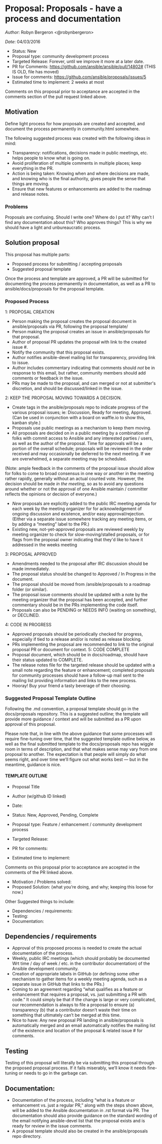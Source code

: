 # Proposal: Proposals - have a process and documentation

*Author*: Robyn Bergeron <@robynbergeron>

*Date*: 04/03/2016

- Status: New
- Proposal type: community development process
- Targeted Release: Forever, until we improve it more at a later date.
- PR for Comments: https://github.com/ansible/ansible/pull/14802# (THIS IS OLD, file has moved)
- Issue for comments: https://github.com/ansible/proposals/issues/5
- Estimated time to implement: 2 weeks at most

Comments on this proposal prior to acceptance are accepted in the comments section of the pull request linked above.

## Motivation
Define light process for how proposals are created and accepted, and document the process permanently in community.html somewhere.

The following suggested process was created with the following ideas in mind:
- Transparency: notifications, decisions made in public meetings, etc. helps people to know what is going on.
- Avoid proliferation of multiple comments in multiple places; keep everything in the PR.
- Action is being taken: Knowing when and where decisions are made, and knowing who is the final authority, gives people the sense that things are moving.
- Ensure that new features or enhancements are added to the roadmap and release notes.

### Problems
Proposals are confusing. Should I write one? Where do I put it? Why can’t I find any documentation about this? Who approves things? This is why we should have a light and unbureaucratic process.

## Solution proposal
This proposal has multiple parts:
- Proposed process for submitting / accepting proposals
- Suggested proposal template

Once the process and template are approved, a PR will be submitted for documenting the process permanently in documentation, as well as a PR to ansible/docs/proposals for the proposal template.

### Proposed Process
1: PROPOSAL CREATION
- Person making the proposal creates the proposal document in ansible/proposals via PR, following the proposal template/
- Person making the proposal creates an issue in ansible/proposals for that proposal.
- Author of proposal PR updates the proposal with link to the created issue #. 
- Notify the community that this proposal exists.
- Author notifies ansible-devel mailing list for transparency, providing link to issue.
- Author includes commentary indicating that comments should *not* be in response to this email, but rather, community members should add comments or feedback in the issue.
- PRs may be made to the proposal, and can merged or not at submitter's discretion, and should be discussed/linked in the issue. 

2: KEEP THE PROPOSAL MOVING TOWARDS A DECISION.
- Create tags in the ansible/proposals repo to indicate progress of the various proposal issues; ie: Discussion, Ready for meeting, Approved. (Can be used in conjunction with a board on waffle.io to show this, kanban style.)
- Proposals use public meetings as a mechanism to keep them moving.
- All proposals are decided on in a public meeting by a combination of folks with commit access to Ansible and any interested parties / users, as well as the author of the proposal. Time for approvals will be a portion of the overall schedule; proposals will be reviewed in the order received and may occasionally be deferred to the next meeting. If we are overwhelmed, a separate meeting may be scheduled.

(Note: ample feedback in the comments of the proposal issue should allow for folks to come to broad consensus in one way or another in the meeting rather rapidly, generally without an actual counted vote. However, the decision should be made *in the meeting*, so as to avoid any questions around whether or not the approval of one Ansible maintain / committer reflects the opinions or decision of everyone.)

- *New* proposals are explicitly added to the public IRC meeting agenda for each week by the meeting organizer for for acknowledgement of ongoing discussion and existence, and/or easy approval/rejection. (Either via a separate issue somewhere tracking any meeting items, or by adding a “meeting” label to the PR.)
- Existing new, not-yet-approved proposals are reviewed weekly by meeting organizer to check for slow-moving/stalled proposals, or for flags from the proposal owner indicating that they'd like to have it addressed in the weeks meeting

3: PROPOSAL APPROVED
- Amendments needed to the proposal after IRC discussion should be made immediately.
- The proposal status should be changed to Approved / In Progress in the document.
- The proposal should be moved from /ansible/proposals to a roadmap folder (or similar).
- The proposal issue comments should be updated with a note by the meeting organizer that the proposal has been accepted, and further commentary should be in the PRs implementing the code itself.
- Proposals can also be PENDING or NEEDS INFO (waiting on something), or DECLINED. 

4: CODE IN PROGRESS
- Approved proposals should be periodically checked for progress, especially if tied to a release and/or is noted as release blocking.
- PRs implementing the proposal are recommended to link to the original proposal PR or document for context.
5: CODE COMPLETE
- Proposal document, which should be in docs/roadmap, should have their status updated to COMPLETE.
- The release notes file for the targeted release should be updated with a small note regarding the feature or enhancement; completed proposals for community processes should have a follow-up mail sent to the mailing list providing information and links to the new process.
- Hooray! Buy your friend a tasty beverage of their choosing.

### Suggested Proposal Template Outline
Following the .md convention, a proposal template should go in the docs/proposals repository. This is a suggested outline; the template will provide more guidance / context and will be submitted as a PR upon approval of this proposal.

Please note that, in line with the above guidance that some processes will require fine-tuning over time, that the suggested template outline below, as well as the final submitted template to the docs/proposals repo has wiggle room in terms of description, and that what makes sense may vary from one proposal to another. The expectation is that people will simply do what seems right, and over time we’ll figure out what works best — but in the meantime, guidance is nice.

#### TEMPLATE OUTLINE
- Proposal Title
- Author (w/github ID linked)
- Date:

- Status: New, Approved, Pending, Complete
- Proposal type: Feature  / enhancement / community development process
- Targeted Release:
- PR for comments:
- Estimated time to implement:

Comments on this proposal prior to acceptance are accepted in the comments of the PR linked above.

- Motivation / Problems solved:
- Proposed Solution: (what you’re doing, and why; keeping this loose for now.)

Other Suggested things to include:
- Dependencies / requirements:
- Testing:
- Documentation:

## Dependencies / requirements

- Approval of this proposed process is needed to create the actual documentation of the process.
- Weekly, public IRC meetings (which should probably be documented Wrt time / day of week / etc. in the contributor documentation) of the Ansible development community.
- Creation of  appropriate labels in GitHub (or defining some other mechanism to gather items for a weekly meeting agenda, such as a separate issue in GitHub that links to the PRs.)
- Coming to an agreement regarding “what qualifies as a feature or enhancement that requires a proposal, vs. just submitting a PR with code.” It could simply be that if the change is large or very complicated, our recommendation is always to file a proposal to ensure (a) transparency (b) that a contributor doesn’t waste their time on something that ultimately can’t be merged at this time.
- Nice to have: Any new proposal PR landing in ansible/proposals is automatically merged and an email automatically notifies the mailing list of the existence and location of the proposal & related issue # for comments.

## Testing

Testing of this proposal will literally be via submitting this proposal through the proposed proposal process. If it fails miserably, we’ll know it needs fine-tuning or needs to go in the garbage can.

## Documentation:

- Documentation of the process, including “what is a feature or enhancement vs. just a regular PR,” along with the steps shown above, will be added to the Ansible documentation in .rst format via PR.  The documentation should also provide guidance on the standard wording of the email notifying ansible-devel list that the proposal exists and is ready for review in the issue comments.
- A proposal template should also be created in the ansible/proposals repo directory.
